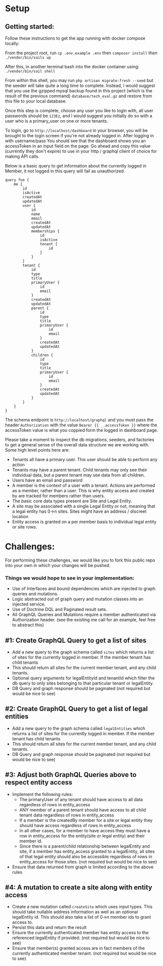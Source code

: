 # Setup
## Getting started:

Follow these instructions to get the app running with docker compose locally:

From the project root, run 
`cp .env.example .env` then `composer install` then `./vendor/bin/sails up`

After this, in another terminal bash into the docker container using: `./vendor/bin/sail shell`

From within this shell, you may run `php artisan migrate:fresh --seed` but the seeder will take quite a long time to complete. Instead, I would suggest that you use the gzipped mysql backup found in this project (which is the result of the previous command) `database/tech_eval.gz` and restore from this file to your local database. 

Once this step is complete, choose any user you like to login with, all user passwords should be `123Ez`, and I would suggest you initially do so with a user who is a primary_user on one or more tenants.

To login, go to `http://localhost/dashboard` in your browser, you will be brought to the login screen if you're not already logged in. After logging in with username/pass You should see that the dashboard shows you an accessToken in an input field on the page. Go ahead and copy this value (currently they don't expire) to use in your http / graphql client of choice for making API calls.

Below is a basic query to get information about the currently logged in Member, it not logged in this query will fail as unauthorized.
```
query foo {
	me {
		id
		isActive
		createdAt
		updatedAt
		user {
			id
			name
			email
			createdAt
			updatedAt
			memberships {
				id
				isActive
				tenant {
					id
				}
			}
		}
		tenant {
			id
			type
			title
			primaryUser {
				id
				email
			}
			createdAt
			updatedAt
			parent {
				id
				type
				title
				primaryUser {
					id
					email
				}
				createdAt
				updatedAt
			}
			children {
				id
				type
				title
				primaryUser {
					id
					email
				}
				createdAt
				updatedAt
			}
		}
	}
}
```
The schema endpoint is `http://localhost/graphql` and you must pass the header `Authorization` with the value `Bearer {{ _.accessToken }}` where the accessToken value is what you coppied form the logged in dashboard page.

Please take a moment to inspect the db migrations, seeders, and factories to get a general sense of the overall data structure we are working with. Some high level points here are:
* Tenants all have a primary user. This user should be able to perform any action
* Tenants may have a parent tenant. Child tenants may only see their individual data, but a parent tenant may see data from all children.
* Users have an email and password
* A member is the context of a user with a tenant. Actions are performed as a member, rather than a user. This is why entity access and created by are tracked for members rather than users.
* The basic core data types present are Site and Legal Entity.
* A site may be associated with a single Legal Entity or not, meaning that a legal entity has 0->n sites. Sites might have an address / discreet location
* Entity access is granted on a per member basis to individual legal entity or site rows.


# Challenges:

For performing these challenges, we would like you to fork this public repo into your own in which your changes will be pushed.

### Things we would hope to see in your implementation:
* Use of Interfaces and bound dependencies which are injected to graph queries and mutations.
* Logic abstracted out of graph query and mutation classes into an injected service.
* Use of Doctrine DQL and Paginated result sets.
* All GraphQL Queries and Mutations require a member authenticated via Authorization header. (see the existing me call for an example, feel free to abstract this)

## #1: Create GraphQL Query to get a list of sites
* Add a new query to the graph schema called `sites` which returns a list of sites for the currently logged in member. If the member tenant has child tenants
* This should return all sites for the current member tenant, and any child tenants.
* Optional query arguments for legalEntityId and tenantId which filter the db query to only sites belonging to that particular tenant or legalEntity.
* DB Query and graph response should be paginated (not required but would be nice to see)

## #2: Create GraphQL Query to get a list of legal entities
* Add a new query to the graph schema called `legalEntities` which returns a list of sites for the currently logged in member. If the member tenant has child tenants
* This should return all sites for the current member tenant, and any child tenants.
* DB Query and graph response should be paginated (not required but would be nice to see)

## #3: Adjust both GraphQL Queries above to respect entity access
* Implement the following rules:
    * The primaryUser of any tenant should have access to all data regardless of rows in entity_access
    * ANY member of a parent tenant should have access to all child tenant data regardless of rows in entity_access
    * If a member is the createdBy member for a site or legal entity they should have access regardless of rows in entity_access
    * In all other cases, for a member to have access they must have a row in entity_access for the entity(site or legal entity) and their member id.
    * Since there is a parent/child relationship between legalEntity and site, if a member has entity_access granted to a legalEntity, all sites of that legal entity should also be accessible regardless of rows in entity_access for those sites. (not required but would be nice to see)
* Ensure that data returned from graph is limited according to the above rules 

## #4: A mutation to create a site along with entity access
* Create a new mutation called `createSite` which uses input types. This should take nullable address information as well as an optional legalEntity id. This should also take a list of 0->n member ids to grant access to.
* Persist this data and return the result
* Ensure the currently authenticated member has entity access to the referenced legalEntity if provided. (not required but would be nice to see)
* Ensure that member(s) granted access are in fact members of the currently authenticated member tenant. (not required but would be nice to see)




